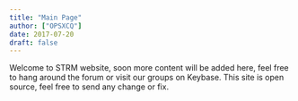 ```yaml
---
title: "Main Page"
author: ["OPSXCQ"]
date: 2017-07-20
draft: false
---
```


Welcome to STRM website, soon more content will be added here, feel free to hang
around the forum or visit our groups on Keybase. This site is open source, feel
free to send any change or fix.
